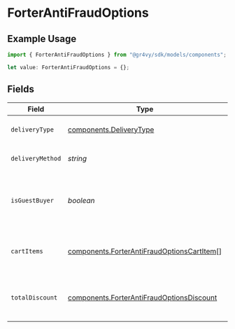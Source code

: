 # ForterAntiFraudOptions

## Example Usage

```typescript
import { ForterAntiFraudOptions } from "@gr4vy/sdk/models/components";

let value: ForterAntiFraudOptions = {};
```

## Fields

| Field                                                                                                    | Type                                                                                                     | Required                                                                                                 | Description                                                                                              | Example                                                                                                  |
| -------------------------------------------------------------------------------------------------------- | -------------------------------------------------------------------------------------------------------- | -------------------------------------------------------------------------------------------------------- | -------------------------------------------------------------------------------------------------------- | -------------------------------------------------------------------------------------------------------- |
| `deliveryType`                                                                                           | [components.DeliveryType](../../models/components/deliverytype.md)                                       | :heavy_minus_sign:                                                                                       | The delivery type                                                                                        | DIGITAL                                                                                                  |
| `deliveryMethod`                                                                                         | *string*                                                                                                 | :heavy_minus_sign:                                                                                       | The delivery method                                                                                      |                                                                                                          |
| `isGuestBuyer`                                                                                           | *boolean*                                                                                                | :heavy_minus_sign:                                                                                       | Defines if this payment is made using guest checkout.                                                    | true                                                                                                     |
| `cartItems`                                                                                              | [components.ForterAntiFraudOptionsCartItem](../../models/components/forterantifraudoptionscartitem.md)[] | :heavy_minus_sign:                                                                                       | A list of cart items details to pass to the Forter API.                                                  |                                                                                                          |
| `totalDiscount`                                                                                          | [components.ForterAntiFraudOptionsDiscount](../../models/components/forterantifraudoptionsdiscount.md)   | :heavy_minus_sign:                                                                                       | Information about the discount applied to this order.                                                    |                                                                                                          |